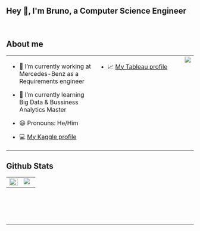 
## Hey 👋, I'm Bruno, a Computer Science Engineer
  
<br/>  


## About me  
<table><tr><td valign="top" width="50%">

- 🔭 I’m currently working at Mercedes-Benz as a Requirements engineer
  

- 🌱 I’m currently learning Big Data & Bussiness Analytics Master 
  

- 😄 Pronouns: He/Him  


- 💻 <a href="https://www.kaggle.com/brunourbnalfaro">My Kaggle profile</a>
</td><td valign="top" width="50%">
  
- 📈 <a href="https://public.tableau.com/app/profile/bruno2024">My Tableau profile</a>
</td><td valign="top" width="50%">

<div align="right">
<img src="https://komarev.com/ghpvc/?username=bruno99&&style=flat-square" align="right" />
</div>  


</td></tr></table>  




## Github Stats  
<table><tr><td valign="top" width="50%">

<img src="https://github-readme-stats.vercel.app/api?username=bruno99&show_icons=true&count_private=true&hide_border=true" align="left" style="width: 100%" />

</td><td valign="top" width="50%">

<img src="https://github-readme-stats.vercel.app/api/top-langs/?username=bruno99&hide_border=true&layout=compact" align="left" />

</td></tr></table>  

<br/>  

  

<br/>  

  

<br/>  


<br />

----

